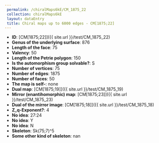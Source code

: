 ```yaml
--- 
 permalink: /chiralMaps6kE/CM_1875_22 
 collection: chiralMaps6kE
 layout: dataEntry
 title: Chiral maps up to 6000 edges - CM[1875;22]
---
```


- **ID**: [CM[1875;22]]({{ site.url }}/test/CM_1875_22)
- **Genus of the underlying surface**: 876
- **Length of the face**: 75
- **Valency**: 50
- **Length of the Petrie polygon**: 150
- **Is the automorphism group solvable?**: S
- **Number of vertices**: 75
- **Number of edges**: 1875
- **Number of faces**: 50
- **The map is self-**: none
- **Dual map**: [CM[1875;19]]({{ site.url }}/test/CM_1875_19)
- **Mirror (enantihomorphic) map**: [CM[1875;23]]({{ site.url }}/test/CM_1875_23)
- **Dual of the mirror image**: [CM[1875;18]]({{ site.url }}/test/CM_1875_18)
- **Z_q-Exponent?**: 4
- **No idea**:  27:24
- **No idea**: Y
- **No idea**: N
- **Skeleton**: Sk(75;7)^5
- **Some other kind of skeleton**: nan
